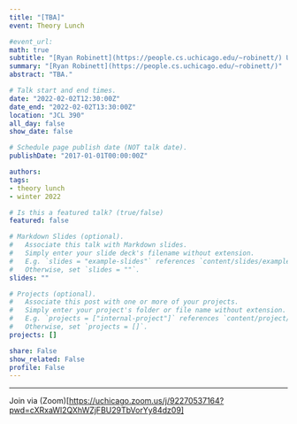 ```yaml
---
title: "[TBA]"
event: Theory Lunch

#event_url:
math: true
subtitle: "[Ryan Robinett](https://people.cs.uchicago.edu/~robinett/) University of Chicago"
summary: "[Ryan Robinett](https://people.cs.uchicago.edu/~robinett/)"
abstract: "TBA."

# Talk start and end times.
date: "2022-02-02T12:30:00Z"
date_end: "2022-02-02T13:30:00Z"
location: "JCL 390"
all_day: false
show_date: false

# Schedule page publish date (NOT talk date).
publishDate: "2017-01-01T00:00:00Z"

authors:
tags:
- theory lunch
- winter 2022

# Is this a featured talk? (true/false)
featured: false

# Markdown Slides (optional).
#   Associate this talk with Markdown slides.
#   Simply enter your slide deck's filename without extension.
#   E.g. `slides = "example-slides"` references `content/slides/example-slides.md`.
#   Otherwise, set `slides = ""`.
slides: ""

# Projects (optional).
#   Associate this post with one or more of your projects.
#   Simply enter your project's folder or file name without extension.
#   E.g. `projects = ["internal-project"]` references `content/project/deep-learning/index.md`.
#   Otherwise, set `projects = []`.
projects: []

share: False
show_related: False
profile: False
---
```


---

Join via (Zoom)[https://uchicago.zoom.us/j/92270537164?pwd=cXRxaWl2QXhWZjFBU29TbVorYy84dz09]

